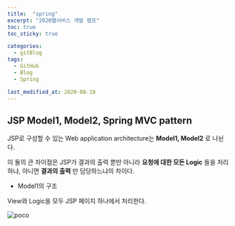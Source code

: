```yaml
---
title:  "spring"
excerpt: "2020웹서비스 개발 캠프"
toc: true
toc_sticky: true

categories:
  - gitBlog
tags:
  - GitHub
  - Blog
  - Spring

last_modified_at: 2020-08-10
---
```



## JSP Model1, Model2, Spring MVC pattern


JSP로 구성할 수 있는 Web application architecture는 **Model1, Model2** 로 나뉜다.

이 둘의 큰 차이점은 JSP가 결과의 출력 뿐만 아니라 **요청에 대한 모든 Logic** 들을 처리하냐, 아니면 **결과의 출력** 만 담당하느냐의 차이다.






- Model1의 구조

View와 Logic을 모두 JSP 페이지 하나에서 처리한다.

![poco](https://t1.daumcdn.net/cfile/tistory/2650294B56C1BFD515)
